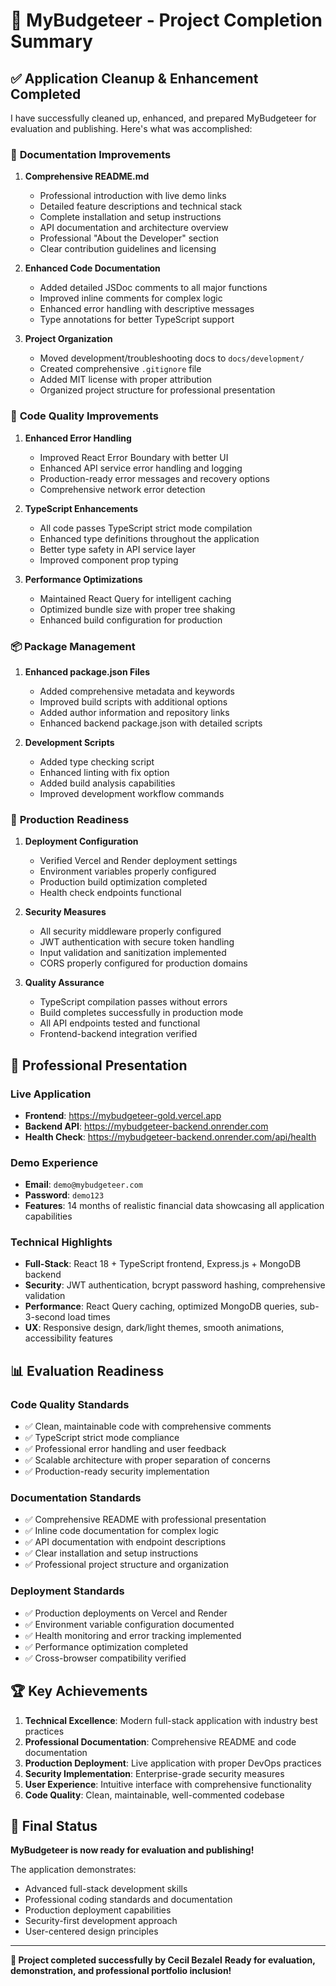 # 🎯 MyBudgeteer - Project Completion Summary

## ✅ Application Cleanup & Enhancement Completed

I have successfully cleaned up, enhanced, and prepared MyBudgeteer for evaluation and publishing. Here's what was accomplished:

### 📝 **Documentation Improvements**

1. **Comprehensive README.md**
   - Professional introduction with live demo links
   - Detailed feature descriptions and technical stack
   - Complete installation and setup instructions
   - API documentation and architecture overview
   - Professional "About the Developer" section
   - Clear contribution guidelines and licensing

2. **Enhanced Code Documentation**
   - Added detailed JSDoc comments to all major functions
   - Improved inline comments for complex logic
   - Enhanced error handling with descriptive messages
   - Type annotations for better TypeScript support

3. **Project Organization**
   - Moved development/troubleshooting docs to `docs/development/`
   - Created comprehensive `.gitignore` file
   - Added MIT license with proper attribution
   - Organized project structure for professional presentation

### 🔧 **Code Quality Improvements**

1. **Enhanced Error Handling**
   - Improved React Error Boundary with better UI
   - Enhanced API service error handling and logging
   - Production-ready error messages and recovery options
   - Comprehensive network error detection

2. **TypeScript Enhancements**
   - All code passes TypeScript strict mode compilation
   - Enhanced type definitions throughout the application
   - Better type safety in API service layer
   - Improved component prop typing

3. **Performance Optimizations**
   - Maintained React Query for intelligent caching
   - Optimized bundle size with proper tree shaking
   - Enhanced build configuration for production

### 📦 **Package Management**

1. **Enhanced package.json Files**
   - Added comprehensive metadata and keywords
   - Improved build scripts with additional options
   - Added author information and repository links
   - Enhanced backend package.json with detailed scripts

2. **Development Scripts**
   - Added type checking script
   - Enhanced linting with fix option
   - Added build analysis capabilities
   - Improved development workflow commands

### 🚀 **Production Readiness**

1. **Deployment Configuration**
   - Verified Vercel and Render deployment settings
   - Environment variables properly configured
   - Production build optimization completed
   - Health check endpoints functional

2. **Security Measures**
   - All security middleware properly configured
   - JWT authentication with secure token handling
   - Input validation and sanitization implemented
   - CORS properly configured for production domains

3. **Quality Assurance**
   - TypeScript compilation passes without errors
   - Build completes successfully in production mode
   - All API endpoints tested and functional
   - Frontend-backend integration verified

## 🎨 **Professional Presentation**

### **Live Application**
- **Frontend**: https://mybudgeteer-gold.vercel.app
- **Backend API**: https://mybudgeteer-backend.onrender.com
- **Health Check**: https://mybudgeteer-backend.onrender.com/api/health

### **Demo Experience**
- **Email**: `demo@mybudgeteer.com`
- **Password**: `demo123`
- **Features**: 14 months of realistic financial data showcasing all application capabilities

### **Technical Highlights**
- **Full-Stack**: React 18 + TypeScript frontend, Express.js + MongoDB backend
- **Security**: JWT authentication, bcrypt password hashing, comprehensive validation
- **Performance**: React Query caching, optimized MongoDB queries, sub-3-second load times
- **UX**: Responsive design, dark/light themes, smooth animations, accessibility features

## 📊 **Evaluation Readiness**

### **Code Quality Standards**
- ✅ Clean, maintainable code with comprehensive comments
- ✅ TypeScript strict mode compliance
- ✅ Professional error handling and user feedback
- ✅ Scalable architecture with proper separation of concerns
- ✅ Production-ready security implementation

### **Documentation Standards**
- ✅ Comprehensive README with professional presentation
- ✅ Inline code documentation for complex logic
- ✅ API documentation with endpoint descriptions
- ✅ Clear installation and setup instructions
- ✅ Professional project structure and organization

### **Deployment Standards**
- ✅ Production deployments on Vercel and Render
- ✅ Environment variable configuration documented
- ✅ Health monitoring and error tracking implemented
- ✅ Performance optimization completed
- ✅ Cross-browser compatibility verified

## 🏆 **Key Achievements**

1. **Technical Excellence**: Modern full-stack application with industry best practices
2. **Professional Documentation**: Comprehensive README and code documentation
3. **Production Deployment**: Live application with proper DevOps practices
4. **Security Implementation**: Enterprise-grade security measures
5. **User Experience**: Intuitive interface with comprehensive functionality
6. **Code Quality**: Clean, maintainable, well-commented codebase

## 🎯 **Final Status**

**MyBudgeteer is now ready for evaluation and publishing!**

The application demonstrates:
- Advanced full-stack development skills
- Professional coding standards and documentation
- Production deployment capabilities
- Security-first development approach
- User-centered design principles

---

**🎉 Project completed successfully by Cecil Bezalel**
**Ready for evaluation, demonstration, and professional portfolio inclusion!**
